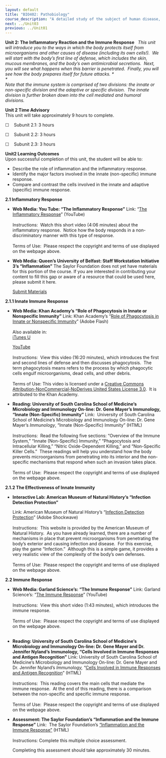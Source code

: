```yaml
---
layout: default
title: "BIO402: Pathobiology"
course_description: "A detailed study of the subject of human disease, placing special emphasis on the cause of disease at the tissue level. Focuses on what happens at the molecular and cellular level during inflammation and the immune response, infectious disease, and diseases of the immune system and body systems."
next: ../Unit03
previous: ../Unit01
---
```

**Unit 2: The Inflammatory Reaction and the Immune Response** <span
id="2"></span> 
*This unit will introduce you to the ways in which the body protects
itself from microorganisms and other causes of disease (including its
own cells!).  We will start with the body’s first line of defense, which
includes the skin, mucous membranes, and the body’s own antimicrobial
secretions.  Next, you will see what happens when this barrier is
penetrated.  Finally, you will see how the body prepares itself for
future attacks. *  
 *             
 Note that the immune system is comprised of two divisions: the innate
or non-specific division and the adaptive or specific division.  The
innate division is further broken down into the cell mediated and
humoral divisions.*

**Unit 2 Time Advisory**  
This unit will take approximately 9 hours to complete.  
  
 ☐    Subunit 2.1: 3 hours  
  
 ☐    Subunit 2.2: 3 hours  
  
 ☐    Subunit 2.3: 3 hours

**Unit2 Learning Outcomes**  
Upon successful completion of this unit, the student will be able to:  
  
-   Describe the role of inflammation and the inflammatory response.
-   Identify the major factors involved in the innate (non-specific)
    immune response.
-   Compare and contrast the cells involved in the innate and adaptive
    (specific) immune response.

**2.1 Inflammatory Response** <span id="2.1"></span> 
-   **Web Media: You Tube: “The Inflammatory Response”**
    Link: “[The Inflammatory
    Response](http://www.youtube.com/watch?v=_bNN95sA6-8)” (YouTube)  
                  
     Instructions:  Watch this short video (4:06 minutes) about the
    inflammatory response.  Notice how the body responds in a
    non-discriminatory manner with this type of response.   
        
     Terms of Use:  Please respect the copyright and terms of use
    displayed on the webpage above.

-   **Web Media: Queen’s University of Belfast: Staff Workstation
    Initiative 3’s “Inflammation”**
    The Saylor Foundation does not yet have materials for this portion
    of the course. If you are interested in contributing your content to
    fill this gap or aware of a resource that could be used here, please
    submit it here.

    [Submit Materials](/contribute/)

**2.1.1 Innate Immune Response** <span id="2.1.1"></span> 
-   **Web Media: Khan Academy’s “Role of Phagocytosis in Innate or
    Nonspecific Immunity”**
    Link: Khan Academy’s “[Role of Phagocytosis in Innate or Nonspecific
    Immunity](http://www.khanacademy.org/video/role-of-phagocytes-in-innate-or-nonspecific-immunity?playlist=Biology)”
    (Adobe Flash)  
        
     Also available in:  
     [iTunes
    U](http://deimos3.apple.com/WebObjects/Core.woa/Browse/khanacademy.org-dz.4627310907?i=1195287931)  

    [YouTube](http://www.youtube.com/watch?v=O1N2rENXq_Y&feature=player_embedded)  
        
     Instructions:  View this video (16:20 minutes), which introduces
    the first and second lines of defense and then discusses
    phagocytosis.  The term phagocytosis means refers to the process by
    which phagocytic cells engulf microorganisms, dead cells, and other
    debris.  
        
     Terms of Use: This video is licensed under a [Creative Commons
    Attribution-NonCommercial-NoDerives United States License 3.0]().
     It is attributed to the Khan Academy. 

-   **Reading: University of South Carolina School of Medicine’s
    Microbiology and Immunology On-line: Dr. Gene Mayer’s Immunology,
    “Innate (Non-Specific) Immunity”**
    Link:  University of South Carolina School of Medicine’s
    Microbiology and Immunology On-line: Dr. Gene Mayer’s *Immunology*,
    “Innate (Non-Specific) Immunity” (HTML)  
        
     Instructions:  Read the following five sections: “Overview of the
    Immune System,” “Innate (Non-Specific) Immunity,” “Phagocytosis and
    Intracellular Killing,” “Nitric Oxide-Dependent Killing,” and
    “Non-Specific Killer Cells.”  These readings will help you
    understand how the body prevents microorganisms from penetrating
    into its interior and the non-specific mechanisms that respond when
    such an invasion takes place.  
        
     Terms of Use:  Please respect the copyright and terms of use
    displayed on the webpage above.

**2.1.2 The Effectiveness of Innate Immunity** <span id="2.1.2"></span> 
-   **Interactive Lab: American Museum of Natural History’s “Infection
    Detection Protection”**

    Link: American Museum of Natural History’s “[Infection Detection
    Protection](http://www.amnh.org/nationalcenter/infection/03_inf/03_inf.html)”
    (Adobe Shockwave)  
                  
     Instructions:  This website is provided by the American Museum of
    Natural History.  As you have already learned, there are a number of
    mechanisms in place that prevent microorganisms from penetrating the
    body’s exterior and causing infection and disease.  For this
    exercise, play the game “Infection.”  Although this is a simple
    game, it provides a very realistic view of the complexity of the
    body’s own defenses.    
        
     Terms of Use:  Please respect the copyright and terms of use
    displayed on the webpage above.

**2.2 Immune Response** <span id="2.2"></span> 
-   **Web Media: Garland Science’s: “The Immune Response”**
    Link: Garland Science’s: “[The Immune
    Response](http://www.youtube.com/watch?v=G7rQuFZxVQQ)” (YouTube)  
        
     Instructions:  View this short video (1:43 minutes), which
    introduces the immune response.  
        
     Terms of Use:  Please respect the copyright and terms of use
    displayed on the webpage above.  
      

-   **Reading: University of South Carolina School of Medicine’s
    Microbiology and Immunology On-line: Dr. Gene Mayer and Dr. Jennifer
    Nyland’s Immunology, “Cells Involved in Immune Responses and Antigen
    Recognition”**
    Link: University of South Carolina School of Medicine’s Microbiology
    and Immunology On-line: Dr. Gene Mayer and Dr. Jennifer Nyland’s
    *Immunology,* “[Cells Involved in Immune Responses and Antigen
    Recognition](http://pathmicro.med.sc.edu/bowers/immune%20cells.htm)”
    (HTML)  
        
     Instructions:  This reading covers the main cells that mediate the
    immune response.  At the end of this reading, there is a comparison
    between the non-specific and specific immune response.  
        
     Terms of Use:  Please respect the copyright and terms of use
    displayed on the webpage above.

-   **Assessment: The Saylor Foundation’s “Inflammation and the Immune
    Response”**
    Link:  The Saylor Foundation’s [“Inflammation and the Immune
    Response”](http://school.saylor.org/mod/quiz/view.php?id=1766)
    (HTML)  
        
     Instructions: Complete this multiple choice assessment.   
      
     Completing this assessment should take approximately 30 minutes.


